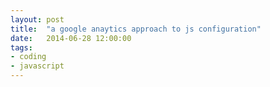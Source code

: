 ```yaml
---
layout: post
title:  "a google anaytics approach to js configuration"
date:   2014-06-28 12:00:00
tags:
- coding
- javascript
---
```


